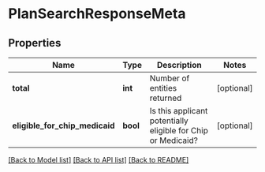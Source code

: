 # PlanSearchResponseMeta

## Properties
Name | Type | Description | Notes
------------ | ------------- | ------------- | -------------
**total** | **int** | Number of entities returned | [optional] 
**eligible_for_chip_medicaid** | **bool** | Is this applicant potentially eligible for Chip or Medicaid? | [optional] 

[[Back to Model list]](../README.md#documentation-for-models) [[Back to API list]](../README.md#documentation-for-api-endpoints) [[Back to README]](../README.md)


